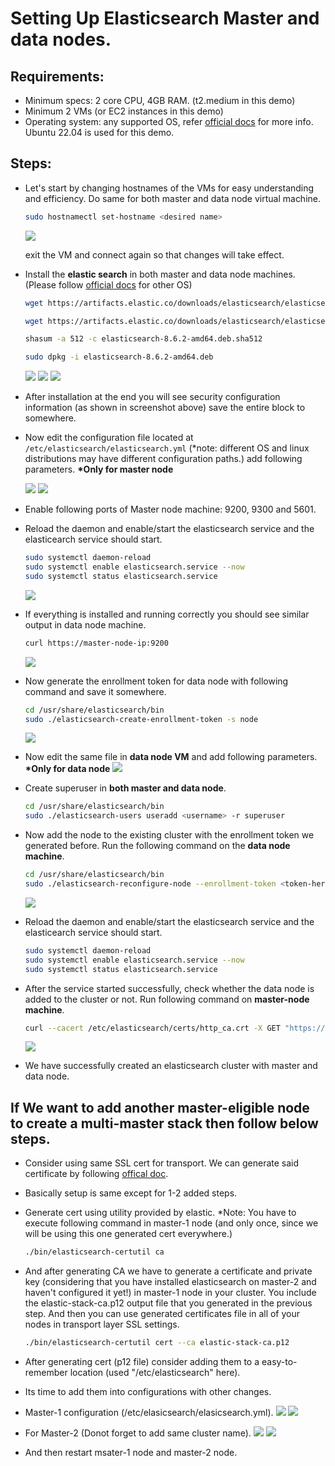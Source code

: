 # Setting Up Elasticsearch Master and data nodes.

## Requirements:

- Minimum specs: 2 core CPU, 4GB RAM. (t2.medium in this demo)
- Minimum 2 VMs (or EC2 instances in this demo)
- Operating system: any supported OS, refer [official docs](https://www.elastic.co/guide/en/elasticsearch/reference/8.6/install-elasticsearch.html) for more info. Ubuntu 22.04 is used for this demo.

## Steps:

- Let's start by changing hostnames of the VMs for easy understanding and efficiency. Do same for both master and data node virtual machine.

  ```bash
  sudo hostnamectl set-hostname <desired name>
  ```

  ![](__assets__/Screenshot%20from%202023-03-11%2015-00-17.png)

  exit the VM and connect again so that changes will take effect.

- Install the **elastic search** in both master and data node machines. (Please follow [official docs](https://www.elastic.co/guide/en/elasticsearch/reference/8.6/install-elasticsearch.html) for other OS)

  ```bash
  wget https://artifacts.elastic.co/downloads/elasticsearch/elasticsearch-8.6.2-amd64.deb

  wget https://artifacts.elastic.co/downloads/elasticsearch/elasticsearch-8.6.2-amd64.deb.sha512

  shasum -a 512 -c elasticsearch-8.6.2-amd64.deb.sha512

  sudo dpkg -i elasticsearch-8.6.2-amd64.deb
  ```

  ![](__assets__/Screenshot%20from%202023-03-11%2015-03-50.png)
  ![](__assets__/Screenshot%20from%202023-03-11%2015-04-53.png)
  ![](__assets__/Screenshot%20from%202023-03-11%2015-05-46.png)

- After installation at the end you will see security configuration information (as shown in screenshot above) save the entire block to somewhere.

- Now edit the configuration file located at `/etc/elasticsearch/elasticsearch.yml` (\*note: different OS and linux distributions may have different configuration paths.)
  add following parameters. **\*Only for master node**

  ![](__assets__/Screenshot%20from%202023-03-11%2015-17-12.png)
  ![](__assets__/Screenshot%20from%202023-03-11%2015-17-35.png)

- Enable following ports of Master node machine: 9200, 9300 and 5601.

- Reload the daemon and enable/start the elasticsearch service and the elasticearch service should start.

  ```bash
  sudo systemctl daemon-reload
  sudo systemctl enable elasticsearch.service --now
  sudo systemctl status elasticsearch.service
  ```

  ![](__assets__/Screenshot%20from%202023-03-11%2015-23-58.png)

- If everything is installed and running correctly you should see similar output in data node machine.

  ```bash
  curl https://master-node-ip:9200
  ```

  ![](__assets__/Screenshot%20from%202023-03-11%2015-25-08.png)

- Now generate the enrollment token for data node with following command and save it somewhere.

  ```bash
  cd /usr/share/elasticsearch/bin
  sudo ./elasticsearch-create-enrollment-token -s node
  ```

  ![](__assets__/Screenshot%20from%202023-03-11%2015-52-28.png)

- Now edit the same file in **data node VM** and add following parameters. **\*Only for data node**
  ![](__assets__/Screenshot%20from%202023-03-11%2015-33-35.png)

- Create superuser in **both master and data node**.

  ```bash
  cd /usr/share/elasticsearch/bin
  sudo ./elasticsearch-users useradd <username> -r superuser
  ```

- Now add the node to the existing cluster with the enrollment token we generated before. Run the following command on the **data node machine**.

  ```bash
  cd /usr/share/elasticsearch/bin
  sudo ./elasticsearch-reconfigure-node --enrollment-token <token-here>
  ```

  ![](__assets__/Screenshot%20from%202023-03-11%2015-53-05.png)

- Reload the daemon and enable/start the elasticsearch service and the elasticearch service should start.

  ```bash
  sudo systemctl daemon-reload
  sudo systemctl enable elasticsearch.service --now
  sudo systemctl status elasticsearch.service
  ```

- After the service started successfully, check whether the data node is added to the cluster or not. Run following command on **master-node machine**.

  ```bash
  curl --cacert /etc/elasticsearch/certs/http_ca.crt -X GET "https://localhost:9200/_cat/nodes?v=true&pretty" -u <elasticsearch-user-we-created>
  ```

  ![](__assets__/Screenshot%20from%202023-03-11%2015-54-35.png)

- We have successfully created an elasticsearch cluster with master and data node.

## If We want to add another **master-eligible** node to create a multi-master stack then follow below steps.

- Consider using same SSL cert for transport. We can generate said certificate by following [offical doc](https://www.elastic.co/guide/en/elasticsearch/reference/8.6/security-basic-setup.html#encrypt-internode-communication).
- Basically setup is same except for 1-2 added steps.
- Generate cert using utility provided by elastic. \*Note: You have to execute following command in master-1 node (and only once, since we will be using this one generated cert everywhere.)
  ```bash
  ./bin/elasticsearch-certutil ca
  ```
- And after generating CA we have to generate a certificate and private key (considering that you have installed elasticsearch on master-2 and haven't configured it yet!) in master-1 node in your cluster. You include the elastic-stack-ca.p12 output file that you generated in the previous step. And then you can use generated certificates file in all of your nodes in transport layer SSL settings.
  ```bash
  ./bin/elasticsearch-certutil cert --ca elastic-stack-ca.p12
  ```
- After generating cert (p12 file) consider adding them to a easy-to-remember location (used "/etc/elasticsearch" here).

- Its time to add them into configurations with other changes.

- Master-1 configuration (/etc/elasicsearch/elasicsearch.yml).
  ![](__assets__/Screenshot%20from%202023-05-28%2020-31-57.png)
  ![](__assets__/Screenshot%20from%202023-05-28%2020-32-16.png)

- For Master-2 (Donot forget to add same cluster name).
  ![](__assets__/Screenshot%20from%202023-05-28%2020-44-28.png)
  ![](__assets__/Screenshot%20from%202023-05-28%2020-44-52.png)

- And then restart msater-1 node and master-2 node.
